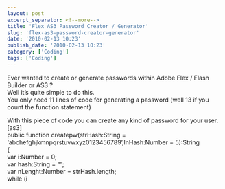 ```yaml
---
layout: post
excerpt_separator: <!--more-->
title: 'Flex AS3 Password Creator / Generator'
slug: 'flex-as3-password-creator-generator'
date: '2010-02-13 10:23'
publish_date: '2010-02-13 10:23'
category: ['Coding']
tags: ['Coding']
---
```

Ever wanted to create or generate passwords within Adobe Flex / Flash Builder
or AS3 ?  
Well it’s quite simple to do this.  
You only need 11 lines of code for generating a password (well 13 if you count
the function statement)  
  
With this piece of code you can create any kind of password for your user.  
[as3]  
public function createpw(strHash:String =
‘abchefghjkmnpqrstuvwxyz0123456789’,lnHash:Number = 5):String  
{  
var i:Number = 0;  
var hash:String = “”;  
var nLenght:Number = strHash.length;  
while (i

